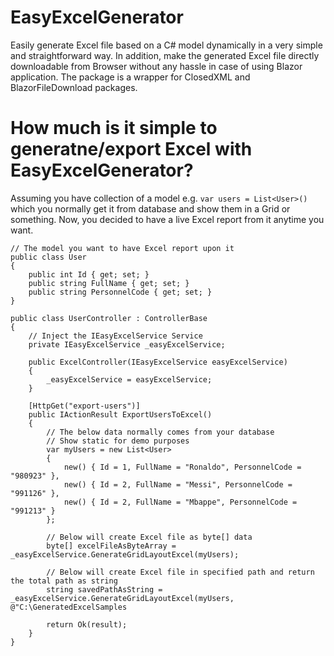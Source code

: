 # EasyExcelGenerator

Easily generate Excel file based on a C# model dynamically in a very simple and straightforward way. In addition, make the generated Excel file directly downloadable from Browser without any hassle in case of using Blazor application. The package is a wrapper for ClosedXML and BlazorFileDownload packages.

# How much is it simple to generatne/export Excel with EasyExcelGenerator?

Assuming you have collection of a model e.g. `var users = List<User>()` which you normally get it from database and show them in a Grid or something. Now, 
you decided to have a live Excel report from it anytime you want.

```
// The model you want to have Excel report upon it
public class User
{
	public int Id { get; set; }
	public string FullName { get; set; }
	public string PersonnelCode { get; set; }
}
```

```
public class UserController : ControllerBase 
{
    // Inject the IEasyExcelService Service 
	private IEasyExcelService _easyExcelService;

	public ExcelController(IEasyExcelService easyExcelService)
    {
        _easyExcelService = easyExcelService;
    }

	[HttpGet("export-users")]
    public IActionResult ExportUsersToExcel()
    {
        // The below data normally comes from your database
        // Show static for demo purposes
        var myUsers = new List<User>
        { 
            new() { Id = 1, FullName = "Ronaldo", PersonnelCode = "980923" },
            new() { Id = 2, FullName = "Messi", PersonnelCode = "991126" },
            new() { Id = 2, FullName = "Mbappe", PersonnelCode = "991213" }
        };

        // Below will create Excel file as byte[] data
        byte[] excelFileAsByteArray = _easyExcelService.GenerateGridLayoutExcel(myUsers);

        // Below will create Excel file in specified path and return the total path as string
        string savedPathAsString = _easyExcelService.GenerateGridLayoutExcel(myUsers, @"C:\GeneratedExcelSamples

        return Ok(result);
    }
}

```
